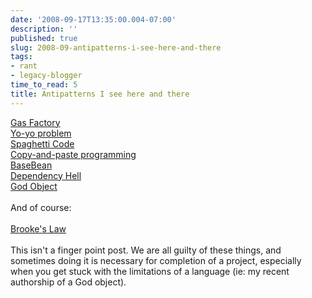 ```yaml
---
date: '2008-09-17T13:35:00.004-07:00'
description: ''
published: true
slug: 2008-09-antipatterns-i-see-here-and-there
tags:
- rant
- legacy-blogger
time_to_read: 5
title: Antipatterns I see here and there
---
```


<a href="http://en.wikipedia.org/wiki/Gas_factory">Gas Factory</a><br /><a href="http://en.wikipedia.org/wiki/Yo-yo_problem">Yo-yo problem</a><br /><a href="http://en.wikipedia.org/wiki/Spaghetti_code">Spaghetti Code</a><br /><a href="http://en.wikipedia.org/wiki/Copy_and_paste_programming">Copy-and-paste programming</a><br /><a href="http://en.wikipedia.org/wiki/BaseBean">BaseBean</a><br /><a href="http://en.wikipedia.org/wiki/Dependency_hell">Dependency Hell</a><br /><a href="http://en.wikipedia.org/wiki/God_object">God Object</a><br /><br />And of course:<br /><br /><a href="http://en.wikipedia.org/wiki/Brooks%27s_law">Brooke's Law</a><br /><br />This isn't a finger point post.  We are all guilty of these things, and sometimes doing it is necessary for completion of a project, especially when you get stuck with the limitations of a language (ie: my recent authorship of a God object).